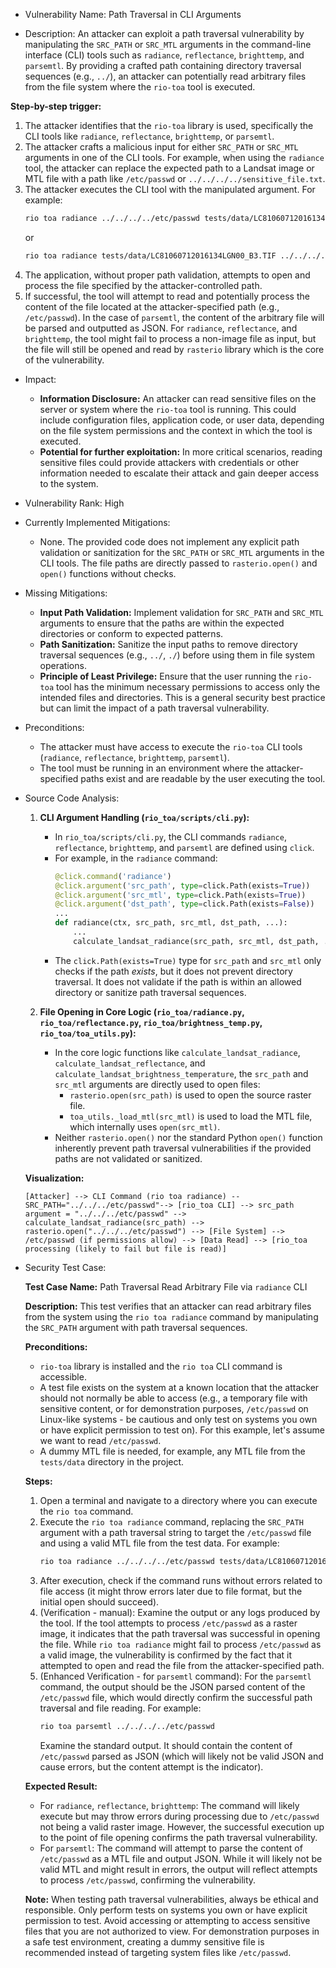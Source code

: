 - Vulnerability Name: Path Traversal in CLI Arguments

- Description:
An attacker can exploit a path traversal vulnerability by manipulating the `SRC_PATH` or `SRC_MTL` arguments in the command-line interface (CLI) tools such as `radiance`, `reflectance`, `brighttemp`, and `parsemtl`. By providing a crafted path containing directory traversal sequences (e.g., `../`), an attacker can potentially read arbitrary files from the file system where the `rio-toa` tool is executed.

**Step-by-step trigger:**
1. The attacker identifies that the `rio-toa` library is used, specifically the CLI tools like `radiance`, `reflectance`, `brighttemp`, or `parsemtl`.
2. The attacker crafts a malicious input for either `SRC_PATH` or `SRC_MTL` arguments in one of the CLI tools. For example, when using the `radiance` tool, the attacker can replace the expected path to a Landsat image or MTL file with a path like `/etc/passwd` or `../../../../sensitive_file.txt`.
3. The attacker executes the CLI tool with the manipulated argument. For example:
   ```bash
   rio toa radiance ../../../../etc/passwd tests/data/LC81060712016134LGN00_MTL.json output.tif
   ```
   or
   ```bash
   rio toa radiance tests/data/LC81060712016134LGN00_B3.TIF ../../../../etc/passwd output.tif
   ```
4. The application, without proper path validation, attempts to open and process the file specified by the attacker-controlled path.
5. If successful, the tool will attempt to read and potentially process the content of the file located at the attacker-specified path (e.g., `/etc/passwd`). In the case of `parsemtl`, the content of the arbitrary file will be parsed and outputted as JSON. For `radiance`, `reflectance`, and `brighttemp`, the tool might fail to process a non-image file as input, but the file will still be opened and read by `rasterio` library which is the core of the vulnerability.

- Impact:
    - **Information Disclosure:** An attacker can read sensitive files on the server or system where the `rio-toa` tool is running. This could include configuration files, application code, or user data, depending on the file system permissions and the context in which the tool is executed.
    - **Potential for further exploitation:** In more critical scenarios, reading sensitive files could provide attackers with credentials or other information needed to escalate their attack and gain deeper access to the system.

- Vulnerability Rank: High

- Currently Implemented Mitigations:
    - None. The provided code does not implement any explicit path validation or sanitization for the `SRC_PATH` or `SRC_MTL` arguments in the CLI tools. The file paths are directly passed to `rasterio.open()` and `open()` functions without checks.

- Missing Mitigations:
    - **Input Path Validation:** Implement validation for `SRC_PATH` and `SRC_MTL` arguments to ensure that the paths are within the expected directories or conform to expected patterns.
    - **Path Sanitization:** Sanitize the input paths to remove directory traversal sequences (e.g., `../`, `./`) before using them in file system operations.
    - **Principle of Least Privilege:** Ensure that the user running the `rio-toa` tool has the minimum necessary permissions to access only the intended files and directories. This is a general security best practice but can limit the impact of a path traversal vulnerability.

- Preconditions:
    - The attacker must have access to execute the `rio-toa` CLI tools (`radiance`, `reflectance`, `brighttemp`, `parsemtl`).
    - The tool must be running in an environment where the attacker-specified paths exist and are readable by the user executing the tool.

- Source Code Analysis:
    1. **CLI Argument Handling (`rio_toa/scripts/cli.py`):**
       - In `rio_toa/scripts/cli.py`, the CLI commands `radiance`, `reflectance`, `brighttemp`, and `parsemtl` are defined using `click`.
       - For example, in the `radiance` command:
         ```python
         @click.command('radiance')
         @click.argument('src_path', type=click.Path(exists=True))
         @click.argument('src_mtl', type=click.Path(exists=True))
         @click.argument('dst_path', type=click.Path(exists=False))
         ...
         def radiance(ctx, src_path, src_mtl, dst_path, ...):
             ...
             calculate_landsat_radiance(src_path, src_mtl, dst_path, ...)
         ```
       - The `click.Path(exists=True)` type for `src_path` and `src_mtl` only checks if the path *exists*, but it does not prevent directory traversal. It does not validate if the path is within an allowed directory or sanitize path traversal sequences.

    2. **File Opening in Core Logic (`rio_toa/radiance.py`, `rio_toa/reflectance.py`, `rio_toa/brightness_temp.py`, `rio_toa/toa_utils.py`):**
       - In the core logic functions like `calculate_landsat_radiance`, `calculate_landsat_reflectance`, and `calculate_landsat_brightness_temperature`, the `src_path` and `src_mtl` arguments are directly used to open files:
         - `rasterio.open(src_path)` is used to open the source raster file.
         - `toa_utils._load_mtl(src_mtl)` is used to load the MTL file, which internally uses `open(src_mtl)`.
       - Neither `rasterio.open()` nor the standard Python `open()` function inherently prevent path traversal vulnerabilities if the provided paths are not validated or sanitized.

    **Visualization:**

    ```
    [Attacker] --> CLI Command (rio toa radiance) --SRC_PATH="../../../etc/passwd"--> [rio_toa CLI] --> src_path argument = "../../../etc/passwd" --> calculate_landsat_radiance(src_path) --> rasterio.open("../../../etc/passwd") --> [File System] --> /etc/passwd (if permissions allow) --> [Data Read] --> [rio_toa processing (likely to fail but file is read)]
    ```

- Security Test Case:

    **Test Case Name:** Path Traversal Read Arbitrary File via `radiance` CLI

    **Description:**
    This test verifies that an attacker can read arbitrary files from the system using the `rio toa radiance` command by manipulating the `SRC_PATH` argument with path traversal sequences.

    **Preconditions:**
    - `rio-toa` library is installed and the `rio toa` CLI command is accessible.
    - A test file exists on the system at a known location that the attacker should not normally be able to access (e.g., a temporary file with sensitive content, or for demonstration purposes, `/etc/passwd` on Linux-like systems - be cautious and only test on systems you own or have explicit permission to test on). For this example, let's assume we want to read `/etc/passwd`.
    - A dummy MTL file is needed, for example, any MTL file from the `tests/data` directory in the project.

    **Steps:**
    1. Open a terminal and navigate to a directory where you can execute the `rio toa` command.
    2. Execute the `rio toa radiance` command, replacing the `SRC_PATH` argument with a path traversal string to target the `/etc/passwd` file and using a valid MTL file from the test data. For example:
       ```bash
       rio toa radiance ../../../../etc/passwd tests/data/LC81060712016134LGN00_MTL.json output_passwd.tif
       ```
    3. After execution, check if the command runs without errors related to file access (it might throw errors later due to file format, but the initial open should succeed).
    4. (Verification - manual): Examine the output or any logs produced by the tool. If the tool attempts to process `/etc/passwd` as a raster image, it indicates that the path traversal was successful in opening the file. While `rio toa radiance` might fail to process `/etc/passwd` as a valid image, the vulnerability is confirmed by the fact that it attempted to open and read the file from the attacker-specified path.
    5. (Enhanced Verification - for `parsemtl` command): For the `parsemtl` command, the output should be the JSON parsed content of the `/etc/passwd` file, which would directly confirm the successful path traversal and file reading. For example:
       ```bash
       rio toa parsemtl ../../../../etc/passwd
       ```
       Examine the standard output. It should contain the content of `/etc/passwd` parsed as JSON (which will likely not be valid JSON and cause errors, but the content attempt is the indicator).

    **Expected Result:**
    - For `radiance`, `reflectance`, `brighttemp`: The command will likely execute but may throw errors during processing due to `/etc/passwd` not being a valid raster image. However, the successful execution up to the point of file opening confirms the path traversal vulnerability.
    - For `parsemtl`: The command will attempt to parse the content of `/etc/passwd` as a MTL file and output JSON. While it will likely not be valid MTL and might result in errors, the output will reflect attempts to process `/etc/passwd`, confirming the vulnerability.

    **Note:** When testing path traversal vulnerabilities, always be ethical and responsible. Only perform tests on systems you own or have explicit permission to test. Avoid accessing or attempting to access sensitive files that you are not authorized to view. For demonstration purposes in a safe test environment, creating a dummy sensitive file is recommended instead of targeting system files like `/etc/passwd`.